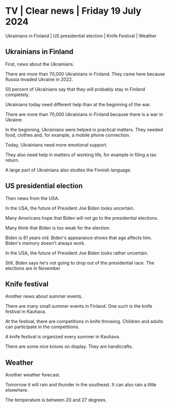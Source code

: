 # TV \| Clear news \| Friday 19 July 2024

Ukrainians in Finland \| US presidential election \| Knife Festival \| Weather

## Ukrainians in Finland

First, news about the Ukrainians.

There are more than 70,000 Ukrainians in Finland. They came here because Russia invaded Ukraine in 2022.

50 percent of Ukrainians say that they will probably stay in Finland completely.

Ukrainians today need different help than at the beginning of the war.

There are more than 70,000 Ukrainians in Finland because there is a war in Ukraine.

In the beginning, Ukrainians were helped in practical matters. They needed food, clothes and, for example, a mobile phone connection.

Today, Ukrainians need more emotional support.

They also need help in matters of working life, for example in filing a tax return.

A large part of Ukrainians also studies the Finnish language.

## US presidential election

Then news from the USA.

In the USA, the future of President Joe Biden looks uncertain.

Many Americans hope that Biden will not go to the presidential elections.

Many think that Biden is too weak for the election.

Biden is 81 years old. Biden's appearance shows that age affects him. Biden's memory doesn't always work.

In the USA, the future of President Joe Biden looks rather uncertain.

Still, Biden says he's not going to drop out of the presidential race. The elections are in November

## Knife festival

Another news about summer events.

There are many small summer events in Finland. One such is the knife festival in Kauhava.

At the festival, there are competitions in knife throwing. Children and adults can participate in the competitions.

A knife festival is organized every summer in Kauhava.

There are some nice knives on display. They are handicrafts.

## Weather

Another weather forecast.

Tomorrow it will rain and thunder in the southeast. It can also rain a little elsewhere.

The temperature is between 20 and 27 degrees.
